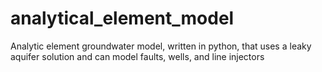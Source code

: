 # analytical_element_model
Analytic element groundwater model, written in python, that uses a leaky aquifer solution and can model faults, wells, and line injectors
